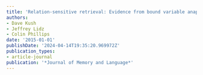 ```yaml
---
title: 'Relation-sensitive retrieval: Evidence from bound variable anaphora'
authors:
- Dave Kush
- Jeffrey Lidz
- Colin Phillips
date: '2015-01-01'
publishDate: '2024-04-14T19:35:20.969972Z'
publication_types:
- article-journal
publication: '*Journal of Memory and Language*'
---
```

